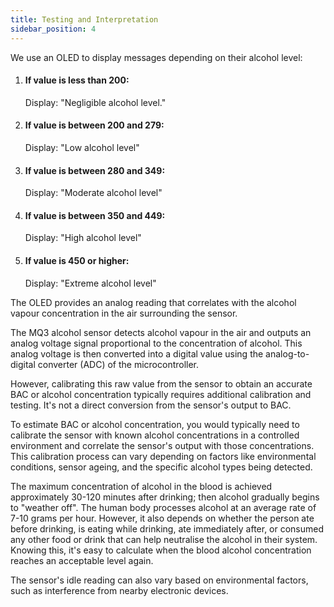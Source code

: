 ```yaml
---
title: Testing and Interpretation
sidebar_position: 4
---
```


We use an OLED to display messages depending on their alcohol level:
1. #### If value is less than 200:

    Display: "Negligible alcohol level."
2. #### If value is between 200 and 279: 

    Display: "Low alcohol level" 
3. #### If value is between 280 and 349: 

    Display: "Moderate alcohol level" 
4. #### If value is between 350 and 449:

    Display: "High alcohol level"
5. #### If value is 450 or higher: 

    Display: "Extreme alcohol level"

The OLED provides an analog reading that correlates with the alcohol vapour concentration in the air surrounding the sensor.

The MQ3 alcohol sensor detects alcohol vapour in the air and outputs an analog voltage signal proportional to the concentration of alcohol. This analog voltage is then converted into a digital value  using the analog-to-digital converter (ADC) of the microcontroller.

However, calibrating this raw value from the sensor to obtain an accurate BAC or alcohol concentration typically requires additional calibration and testing. It's not a direct conversion from the sensor's output to BAC.

To estimate BAC or alcohol concentration, you would typically need to calibrate the sensor with known alcohol concentrations in a controlled environment and correlate the sensor's output with those concentrations. This calibration process can vary depending on factors like environmental conditions, sensor ageing, and the specific alcohol types being detected.

The maximum concentration of alcohol in the blood is achieved approximately 30-120 minutes after drinking; then alcohol gradually begins to "weather off". The human body processes alcohol at an average rate of 7-10 grams per hour. However, it also depends on whether the person ate before drinking, is eating while drinking, ate immediately after, or consumed any other food or drink that can help neutralise the alcohol in their system.  Knowing this, it's easy to calculate when the blood alcohol concentration reaches an acceptable level again.

The sensor's idle reading can also vary based on environmental factors, such as interference from nearby electronic devices.

